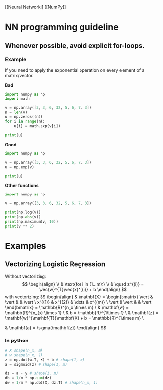 
[[Neural Network]]
[[NumPy]]
# NN programming guideline
## Whenever possible, avoid explicit for-loops.
### Example
If you need to apply the exponential operation on every element of a matrix/vector.

__Bad__
```python
import numpy as np
import math

v = np.array([3, 3, 6, 32, 5, 6, 7, 3])
n = len(v)
u = np.zeros((n))
for i in range(n):
	u[i] = math.exp(v[i])

print(u)
```

__Good__
```python
import numpy as np

v = np.array([3, 3, 6, 32, 5, 6, 7, 3])
u = np.exp(v)

print(u)
```

__Other functions__
```python
import numpy as np

v = np.array([3, 3, 6, 32, 5, 6, 7, 3])

print(np.log(v))
print(np.abs(v))
print(np.maximum(v, 10))
print(v ** 2)
```

# Examples
## Vectorizing Logistic Regression
Without vectorizing:
$$
\begin{align} \\
& \text{for i in (1...m):} \\
& \quad z^{(i)} = \vec{w}^{T}\vec{x}^{(i)} + b
\end{align}
$$
with vectorizing:
$$
\begin{align}
& \mathbf{X} = \begin{bmatrix}
\vert & \vert &  & \vert \\
x^{(1)} & x^{(2)} & \dots  & x^{(m)} \\
\vert & \vert &  & \vert
\end{bmatrix} = \mathbb{R}^{n_x \times m} \\ 
& \mathbf{w} = \mathbb{R}^{n_{x} \times 1} \\
& b = \mathbb{R}^{1\times 1} \\
& \mathbf{z} = \mathbf{w}^{\mathbf{T}}\mathbf{X} + b = \mathbb{R}^{1\times m} \\

& \mathbf{a} = \sigma(\mathbf{z})
\end{align}
$$
### In python
```python
# X shape(n_x, m)
# w shape(n_x, 1)
z = np.dot(w.T, X) + b # shape(1, m)
a = sigmoid(z) # shape(1, m)

dz = a - y # shape(1, m)
db = 1/m * np.sum(dz)
dw = 1/m * np.dot(X, dz.T) # shape(n_x, 1)
```
